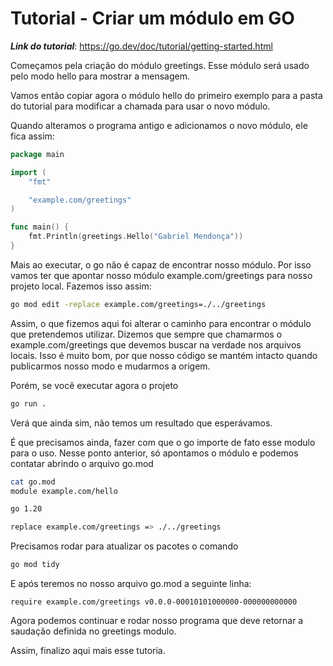 # Tutorial - Criar um módulo em GO

***Link do tutorial***: https://go.dev/doc/tutorial/getting-started.html

Começamos pela criação do módulo greetings. Esse módulo será usado pelo modo hello para mostrar a mensagem.

Vamos então copiar agora o módulo hello do primeiro exemplo para a pasta do tutorial para modificar a chamada para usar o novo módulo.

Quando alteramos o programa antigo e adicionamos o novo módulo, ele fica assim: 

```go
package main

import (
	"fmt"

	"example.com/greetings"
)

func main() {
	fmt.Println(greetings.Hello("Gabriel Mendonça"))
}
```

Mais ao executar, o go não é capaz de encontrar nosso módulo. Por isso vamos ter que apontar nosso módulo example.com/greetings para nosso projeto local. Fazemos isso assim: 

```bash
go mod edit -replace example.com/greetings=./../greetings
```

Assim, o que fizemos aqui foi alterar o caminho para encontrar o módulo que pretendemos utilizar. Dizemos que sempre que chamarmos o example.com/greetings que devemos buscar na verdade nos arquivos locais. Isso é muito bom, por que nosso código se mantém intacto quando publicarmos nosso modo e mudarmos a origem.

Porém, se você executar agora o projeto 
```bash
go run .
```
Verá que ainda sim, não temos um resultado que esperávamos.

É que precisamos ainda, fazer com que o go importe de fato esse modulo para o uso. Nesse ponto anterior, só apontamos o módulo e podemos contatar abrindo o arquivo go.mod

```bash
cat go.mod
module example.com/hello

go 1.20

replace example.com/greetings => ./../greetings
```

Precisamos rodar para atualizar os pacotes o comando 
```bash
go mod tidy
```

E após teremos no nosso arquivo go.mod a seguinte linha: 

```
require example.com/greetings v0.0.0-00010101000000-000000000000
```

Agora podemos continuar e rodar nosso programa que deve retornar a saudação definida no greetings modulo.

Assim, finalizo aqui mais esse tutoria.